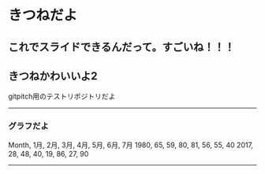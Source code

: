 # きつねだよ

これでスライドできるんだって。すごいね！！！
---

## きつねかわいいよ2

gitpitch用のテストリポジトリだよ

---

### グラフだよ

<canvas data-chart="radar">
    Month, 1月, 2月, 3月, 4月, 5月, 6月, 7月
    1980, 65, 59, 80, 81, 56, 55, 40
    2017, 28, 48, 40, 19, 86, 27, 90
</canvas>

---
